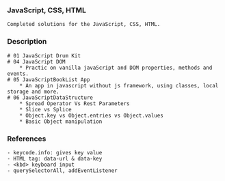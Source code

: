 ### JavaScript, CSS, HTML
    Completed solutions for the JavaScript, CSS, HTML.
 
 ### Description
    # 01 JavaScript Drum Kit
	# 04 JavaScript DOM
		* Practic on vanilla javaScript and DOM properties, methods and events.
	# 05 JavaScriptBookList App
	    * An app in javascript without js framework, using classes, local storage and more.
	# 06 JavaScriptDataStructure
	    * Spread Operator Vs Rest Parameters
		* Slice vs Splice
		* Object.key vs Object.entries vs Object.values
		* Basic Object manipulation



### References
	- keycode.info: gives key value
	- HTML tag: data-url & data-key
	- <kbd> keyboard input
	- querySelectorAll, addEventListener